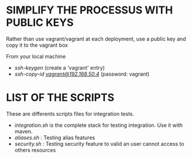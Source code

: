 # SIMPLIFY THE PROCESSUS WITH PUBLIC KEYS

Rather than use vagrant/vagrant at each deployment, use a public key and copy it to the vagrant box

From your local machine 
* *ssh-keygen* (create a 'vagrant' entry)
* *ssh-copy-id vagrant@192.168.50.4* (password: vagrant)

# LIST OF THE SCRIPTS

These are differents scripts files for integration tests.
* *integration.sh* is the complete stack for testing integration. Use it with maven.
* *aliases.sh* : Testing alias features
* *security.sh* : Testing security feature to valid an user cannot access to others resources
